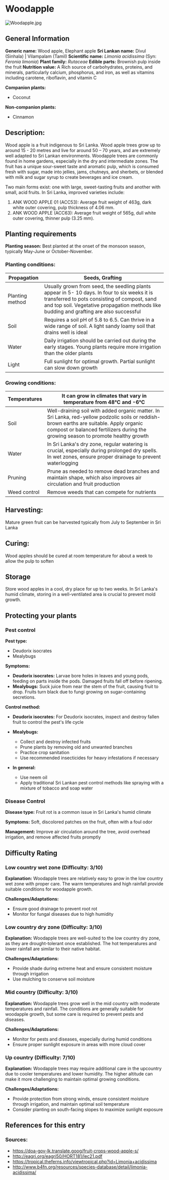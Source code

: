 # Woodapple
![Woodapple.jpg](../../assets/images/Woodapple.jpg "By Thamizhpparithi Maari - Own work, CC BY-SA 4.0, https://commons.wikimedia.org/w/index.php?curid=100167197")
## General Information
**Generic name:** Wood apple, Elephant apple
**Sri Lankan name:** Divul (Sinhala) | Vilampalam (Tamil)
**Scientific name:** _Limonia acidissima_ (Syn: _Feronia limonia_)
**Plant family:** _Rutaceae_
**Edible parts:** Brownish pulp inside the fruit
**Nutrition value:** A Rich source of carbohydrates, proteins, and minerals, particularly calcium, phosphorus, and iron, as well as vitamins including carotene, riboflavin, and vitamin C

**Companion plants:** 
- Coconut

**Non-companion plants:** 
- Cinnamon

## Description:
Wood apple is a fruit indigenous to Sri Lanka. Wood apple trees grow up to around 15 - 20 metres and live for around 50 – 70 years, and are extremely well adapted to Sri Lankan environments. Woodapple trees are commonly found in home gardens, especially in the dry and intermediate zones. The fruit has a unique sour-sweet taste and aromatic pulp, which is consumed fresh with sugar, made into jellies, jams, chutneys, and sherbets, or blended with milk and sugar syrup to create beverages and ice cream.

Two main forms exist: one with large, sweet-tasting fruits and another with small, acid fruits. In Sri Lanka, improved varieties include:
1. ANK WOOD APPLE 01 (ACC53): Average fruit weight of 463g, dark white outer covering, pulp thickness of 4.06 mm.
2. ANK WOOD APPLE (ACC63): Average fruit weight of 565g, dull white outer covering, thinner pulp (3.25 mm).


## Planting requirements
**Planting season:** Best planted at the onset of the monsoon season, typically May-June or October-November.

### Planting conditions:
| Propagation | Seeds, Grafting |
|----|----|
| Planting method | Usually grown from seed, the seedling plants appear in 5- 10 days. In four to six weeks it is transferred to pots consisting of compost, sand and top soil. Vegetative propagation methods like budding and grafting are also successful |
| Soil | Requires a soil pH of 5.8 to 6.5. Can thrive in a wide range of soil. A light sandy loamy soil that drains well is ideal |
| Water | Daily irrigation should be carried out during the early stages. Young plants require more irrigation than the older plants |
| Light | Full sunlight for optimal growth. Partial sunlight can slow down growth |

### Growing conditions:

| Temperatures | It can grow in climates that vary in temperature from 48°C and -6°C |
|----|----|
| Soil | Well-draining soil with added organic matter. In Sri Lanka, red-yellow podzolic soils or reddish-brown earths are suitable. Apply organic compost or balanced fertilizers during the growing season to promote healthy growth |
| Water | In Sri Lanka's dry zone, regular watering is crucial, especially during prolonged dry spells. In wet zones, ensure proper drainage to prevent waterlogging |
| Pruning | Prune as needed to remove dead branches and maintain shape, which also improves air circulation and fruit production |
| Weed control | Remove weeds that can compete for nutrients |


## Harvesting:
Mature green fruit can be harvested typically from July to September in Sri Lanka

## Curing:
Wood apples should be cured at room temperature for about a week to allow the pulp to soften

## Storage
Store wood apples in a cool, dry place for up to two weeks. In Sri Lanka's humid climate, storing in a well-ventilated area is crucial to prevent mold growth.

## Protecting your plants
### Pest control
**Pest type:**
- Deudorix isocrates
- Mealybugs

**Symptoms:**
- **Deudorix isocrates:** Larvae bore holes in leaves and young pods, feeding on parts inside the pods. Damaged fruits fall off before ripening.
- **Mealybugs:** Suck juice from near the stem of the fruit, causing fruit to drop. Fruits turn black due to fungi growing on sugar-containing secretions.

**Control method:**
- **Deudorix isocrates:** For Deudorix isocrates, inspect and destroy fallen fruit to control the pest's life cycle

- **Mealybugs:** 
    - Collect and destroy infected fruits
    - Prune plants by removing old and unwanted branches
    - Practice crop sanitation
    - Use recommended insecticides for heavy infestations if necessary

- **In general:**
    - Use neem oil
    - Apply traditional Sri Lankan pest control methods like spraying with a mixture of tobacco and soap water

### Disease Control
**Disease type:** Fruit rot is a common issue in Sri Lanka's humid climate

**Symptoms:** Soft, discolored patches on the fruit, often with a foul odor

**Management:** Improve air circulation around the tree, avoid overhead irrigation, and remove affected fruits promptly

## Difficulty Rating

### Low country wet zone (Difficulty: 3/10)
**Explanation:** Woodapple trees are relatively easy to grow in the low country wet zone with proper care. The warm temperatures and high rainfall provide suitable conditions for woodapple growth.

**Challenges/Adaptations:**
- Ensure good drainage to prevent root rot
- Monitor for fungal diseases due to high humidity

### Low country dry zone (Difficulty: 3/10)
**Explanation:** Woodapple trees are well-suited to the low country dry zone, as they are drought-tolerant once established. The hot temperatures and lower rainfall are similar to their native habitat.

**Challenges/Adaptations:**
- Provide shade during extreme heat and ensure consistent moisture through irrigation
- Use mulching to conserve soil moisture

### Mid country (Difficulty: 3/10)
**Explanation:** Woodapple trees grow well in the mid country with moderate temperatures and rainfall. The conditions are generally suitable for woodapple growth, but some care is required to prevent pests and diseases.

**Challenges/Adaptations:**
- Monitor for pests and diseases, especially during humid conditions
- Ensure proper sunlight exposure in areas with more cloud cover

### Up country (Difficulty: 7/10)
**Explanation:** Woodapple trees may require additional care in the upcountry due to cooler temperatures and lower humidity. The higher altitude can make it more challenging to maintain optimal growing conditions.

**Challenges/Adaptations:**
- Provide protection from strong winds, ensure consistent moisture through irrigation, and maintain optimal soil temperature
- Consider planting on south-facing slopes to maximize sunlight exposure

## References for this entry
### Sources:
- https://doa-gov-lk.translate.goog/fruit-crops-wood-apple-s/
- http://eagri.org/eagri50/HORT181/lec21.pdf
- https://tropical.theferns.info/viewtropical.php?id=Limonia+acidissima
- http://www.b4fn.org/resources/species-database/detail/limonia-acidissima/
